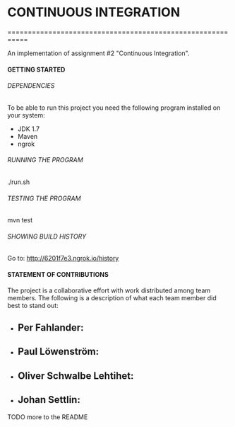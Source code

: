 # CONTINUOUS INTEGRATION
===========================================================

An implementation of assignment #2 "Continuous Integration".

#### GETTING STARTED

###### DEPENDENCIES

To be able to run this project you need the following program installed on your system:
- JDK 1.7
- Maven
- ngrok

###### RUNNING THE PROGRAM
./run.sh


###### TESTING THE PROGRAM
mvn test

###### SHOWING BUILD HISTORY

Go to: http://6201f7e3.ngrok.io/history

#### STATEMENT OF CONTRIBUTIONS

The project is a collaborative effort with work distributed among team members. The following is a description of what each team member did best to stand out:

- Per Fahlander: 
    - 
- Paul Löwenström: 
    - 
- Oliver Schwalbe Lehtihet:
    - 
- Johan Settlin:
    - 

TODO more to the README
